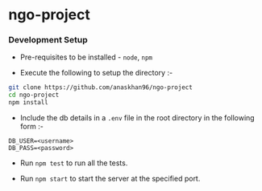 # ngo-project

### Development Setup

+ Pre-requisites to be installed - `node`, `npm`

+ Execute the following to setup the directory :-

```bash
git clone https://github.com/anaskhan96/ngo-project
cd ngo-project
npm install
```

+ Include the db details in a `.env` file in the root directory in the following form :-

```
DB_USER=<username>
DB_PASS=<password>
```

+ Run `npm test` to run all the tests.

+ Run `npm start` to start the server at the specified port.